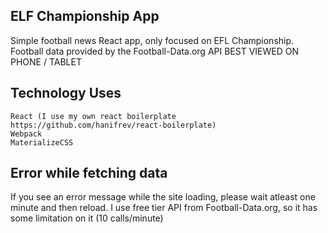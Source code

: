 ## ELF Championship App

Simple football news React app, only focused on EFL Championship. Football data provided by the Football-Data.org API
BEST VIEWED ON PHONE / TABLET

## Technology Uses

```
React (I use my own react boilerplate https://github.com/hanifrev/react-boilerplate)
Webpack
MaterializeCSS
```

## Error while fetching data

If you see an error message while the site loading, please wait atleast one minute and then reload. I use free tier API from Football-Data.org, so it has some limitation on it (10 calls/minute)
